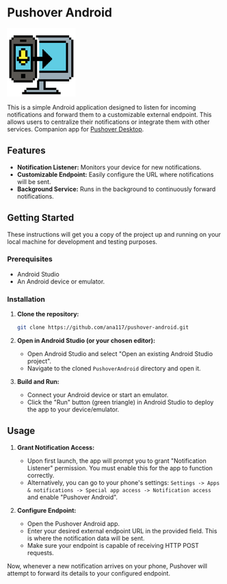 # Pushover Android
<img width="160" height="160" alt="Pushover" src="https://github.com/ana117/pushover-android/blob/main/app/src/main/res/drawable/ic_pushover.png" />

This is a simple Android application designed to listen for incoming notifications and forward them to a customizable external endpoint. This allows users to centralize their notifications or integrate them with other services.
Companion app for [Pushover Desktop](https://github.com/ana117/pushover-desktop).

## Features
- **Notification Listener:** Monitors your device for new notifications.
- **Customizable Endpoint:** Easily configure the URL where notifications will be sent.
- **Background Service:** Runs in the background to continuously forward notifications.

## Getting Started
These instructions will get you a copy of the project up and running on your local machine for development and testing purposes.

### Prerequisites
*   Android Studio
*   An Android device or emulator.

### Installation
1.  **Clone the repository:**
    ```bash
    git clone https://github.com/ana117/pushover-android.git
    ```

2.  **Open in Android Studio (or your chosen editor):**
    - Open Android Studio and select "Open an existing Android Studio project".
    - Navigate to the cloned `PushoverAndroid` directory and open it.

3.  **Build and Run:**
    - Connect your Android device or start an emulator.
    - Click the "Run" button (green triangle) in Android Studio to deploy the app to your device/emulator.

## Usage
1.  **Grant Notification Access:**
    - Upon first launch, the app will prompt you to grant "Notification Listener" permission. You must enable this for the app to function correctly.
    - Alternatively, you can go to your phone's settings: `Settings -> Apps & notifications -> Special app access -> Notification access` and enable "Pushover Android".

2.  **Configure Endpoint:**
    - Open the Pushover Android app.
    - Enter your desired external endpoint URL in the provided field. This is where the notification data will be sent.
    - Make sure your endpoint is capable of receiving HTTP POST requests.

Now, whenever a new notification arrives on your phone, Pushover will attempt to forward its details to your configured endpoint.

